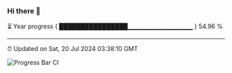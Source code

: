 ### Hi there 👋

⏳ Year progress { ████████████████▁▁▁▁▁▁▁▁▁▁▁▁▁▁ } 54.96 %

---

⏰ Updated on Sat, 20 Jul 2024 03:38:10 GMT

![Progress Bar CI](https://github.com/IshwaranRudhara/GIT-ACTION/workflows/Progress%20Bar%20CI/badge.svg)
